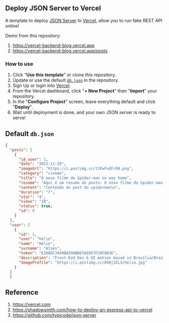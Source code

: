 ## Deploy JSON Server to Vercel

A template to deploy [JSON Server](https://github.com/elius-w/vercel-backend-blog) to [Vercel](https://vercel.com), allow you to run fake REST API online!

Demo from this repository: 

1. https://vercel-backend-blog.vercel.app
2. https://vercel-backend-blog.vercel.app/posts

### How to use

1. Click "**Use this template**" or clone this repository.
2. Update or use the default [`db.json`](./db.json) in the repository.
3. Sign Up or login into [Vercel](https://vercel.com).
4. From the Vercel dashboard, click "**+ New Project**" then "**Import**" your repository.
5. In the "**Configure Project**" screen, leave everything default and click "**Deploy**".
6. Wait until deployment is done, and your own JSON server is ready to serve!

## Default `db.json`

```json
{
  "posts": [
    {
      "id_user": 1,
      "date": "2022-11-29",
      "imageUrl": "https://i.postimg.cc/tJFwFxQF/08.png",
      "category": "cinema",
      "title": "O novo filme do Spider-man no way home",
      "resume": "Aqui é um resumo do posto: O novo filme do Spider-man no way home",
      "content": "Conteúdo do post do spiderman\n",
      "duration": "7",
      "star": "4",
      "views": "10",
      "status": true,
      "id": 9
    }
  ],
  "user": [
    {
      "id": 1,
      "user": "helio",
      "name": "Helio",
      "surname": "Alves",
      "token": "E10ADC3949BA59ABBE56E057F20F883E",
      "description": "Front-End Dev & UI motion based in Brasília/Brazil, more than 8 years of experience in product development (user interaction, movement, performance, design faithful to design) and creating interfaces with out-of-the-box animations.",
      "ImageProfile": "https://i.postimg.cc/85Rj3ZL3/helio.jpg"
    }
  ]
  }
```

## Reference


1. https://vercel.com
2. https://shadowsmith.com/how-to-deploy-an-express-api-to-vercel
3. https://github.com/typicode/json-server
